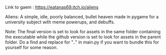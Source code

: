 Link to gaem : https://eatanas69.itch.io/aliens

Aliens: A simple, idle, poorly balanced, bullet heaven made in pygame for a university subject with meme powerups, and debuffs.

Note: The final version is set to look for assets in the same folder containing the executable while the github version is set to look for assets in the parent folder. Do a find and replace for ".." in main.py if you want to bundle this for yourself for some reason.
